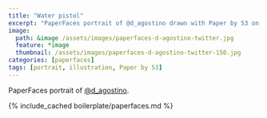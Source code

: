 ```yaml
---
title: "Water pistol"
excerpt: "PaperFaces portrait of @d_agostino drawn with Paper by 53 on an iPad."
image: 
  path: &image /assets/images/paperfaces-d-agostino-twitter.jpg 
  feature: *image
  thumbnail: /assets/images/paperfaces-d-agostino-twitter-150.jpg
categories: [paperfaces]
tags: [portrait, illustration, Paper by 53]
---
```


PaperFaces portrait of [@d_agostino](https://twitter.com/d_agostino).

{% include_cached boilerplate/paperfaces.md %}
